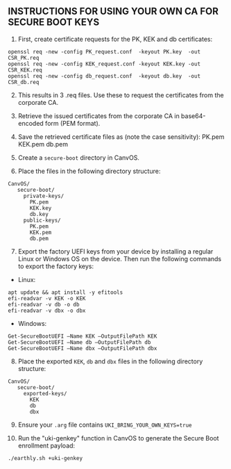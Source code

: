 INSTRUCTIONS FOR USING YOUR OWN CA FOR SECURE BOOT KEYS
-------------------------------------------------------

1. First, create certificate requests for the PK, KEK and db certificates:
```
openssl req -new -config PK_request.conf  -keyout PK.key  -out CSR_PK.req
openssl req -new -config KEK_request.conf -keyout KEK.key -out CSR_KEK.req
openssl req -new -config db_request.conf  -keyout db.key  -out CSR_db.req
```

2. This results in 3 .req files. Use these to request the certificates from the corporate CA.
3. Retrieve the issued certificates from the corporate CA in base64-encoded form (PEM format).

4. Save the retrieved certificate files as (note the case sensitivity):
PK.pem
KEK.pem
db.pem

5. Create a `secure-boot` directory in CanvOS.
6. Place the files in the following directory structure:
```
CanvOS/
   secure-boot/
     private-keys/
       PK.pem
       KEK.key
       db.key
     public-keys/
       PK.pem
       KEK.pem
       db.pem
```

7. Export the factory UEFI keys from your device by installing a regular Linux or Windows OS on the device. Then run the following commands to export the factory keys:
  * Linux:
  ```
  apt update && apt install -y efitools
  efi-readvar -v KEK -o KEK
  efi-readvar -v db -o db
  efi-readvar -v dbx -o dbx
  ```
  * Windows:
  ```
  Get-SecureBootUEFI –Name KEK –OutputFilePath KEK
  Get-SecureBootUEFI –Name db –OutputFilePath db
  Get-SecureBootUEFI –Name dbx –OutputFilePath dbx
  ```

8. Place the exported `KEK`, `db` and `dbx` files in the following directory structure:
```
CanvOS/
   secure-boot/
     exported-keys/
       KEK
       db
       dbx
```

9. Ensure your `.arg` file contains `UKI_BRING_YOUR_OWN_KEYS=true`

10. Run the "uki-genkey" function in CanvOS to generate the Secure Boot enrollment payload:
```
./earthly.sh +uki-genkey
```